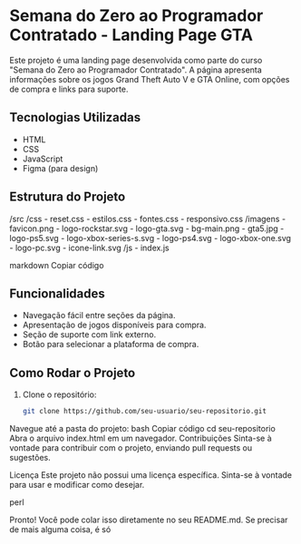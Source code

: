 # Semana do Zero ao Programador Contratado - Landing Page GTA

Este projeto é uma landing page desenvolvida como parte do curso "Semana do Zero ao Programador Contratado". A página apresenta informações sobre os jogos Grand Theft Auto V e GTA Online, com opções de compra e links para suporte.

## Tecnologias Utilizadas

- HTML
- CSS
- JavaScript
- Figma (para design)

## Estrutura do Projeto

/src /css - reset.css - estilos.css - fontes.css - responsivo.css /imagens - favicon.png - logo-rockstar.svg - logo-gta.svg - bg-main.png - gta5.jpg - logo-ps5.svg - logo-xbox-series-s.svg - logo-ps4.svg - logo-xbox-one.svg - logo-pc.svg - icone-link.svg /js - index.js

markdown
Copiar código

## Funcionalidades

- Navegação fácil entre seções da página.
- Apresentação de jogos disponíveis para compra.
- Seção de suporte com link externo.
- Botão para selecionar a plataforma de compra.

## Como Rodar o Projeto

1. Clone o repositório:
   ```bash
   git clone https://github.com/seu-usuario/seu-repositorio.git
Navegue até a pasta do projeto:
bash
Copiar código
cd seu-repositorio
Abra o arquivo index.html em um navegador.
Contribuições
Sinta-se à vontade para contribuir com o projeto, enviando pull requests ou sugestões.

Licença
Este projeto não possui uma licença específica. Sinta-se à vontade para usar e modificar como desejar.

perl

Pronto! Você pode colar isso diretamente no seu README.md. Se precisar de mais alguma coisa, é só
